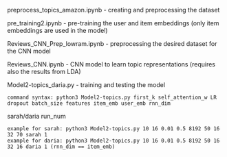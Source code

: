 preprocess_topics_amazon.ipynb - creating and preprocessing the dataset

pre_training2.ipynb - pre-training the user and item embeddings (only item embeddings are used in the model)

Reviews_CNN_Prep_lowram.ipynb - preprocessing the desired dataset for the CNN model

Reviews_CNN.ipynb - CNN model to learn topic representations (requires also the results from LDA)

Model2-topics_daria.py - training and testing the model

	command syntax: python3 Model2-topics.py first_k self_attention_w LR dropout batch_size features item_emb user_emb rnn_dim 
	
sarah/daria run_num
	
	example for sarah: python3 Model2-topics.py 10 16 0.01 0.5 8192 50 16 32 70 sarah 1
	example for daria: python3 Model2-topics.py 10 16 0.01 0.5 8192 50 16 32 16 daria 1 (rnn_dim == item_emb)
